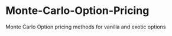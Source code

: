 # Monte-Carlo-Option-Pricing

Monte Carlo Option pricing methods for vanilla and exotic options




